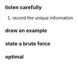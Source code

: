 ### listen carefully
1. record the unique information
### draw an example

### state a brute force

### optimal

